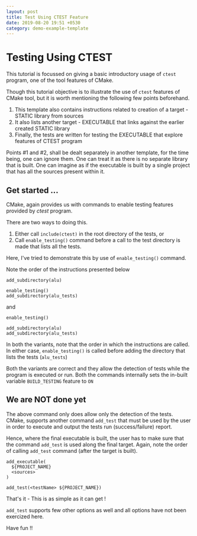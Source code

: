 ```yaml
---
layout: post
title: Test Using CTEST Feature
date: 2019-08-20 19:51 +0530
category: demo-example-template
---
```


# Testing Using CTEST

This tutorial is focussed on giving a basic introductory usage of `ctest` program, one of the tool features of CMake.

Though this tutorial objective is to illustrate the use of `ctest` features of CMake tool, but it is worth mentioning the following few points beforehand.

1. This template also contains instructions related to creation of a target - STATIC library from sources
2. It also lists another target - EXECUTABLE that links against the earlier created STATIC library
3. Finally, the tests are written for testing the EXECUTABLE that explore features of CTEST program

Points #1 and #2, shall be dealt separately in another template, for the time being, one can ignore them.  One can treat it as there is no separate library that is built.  One can imagine as if the executable is built by a single project that has all the sources present within it.  


## Get started ...

CMake, again provides us with commands to enable testing features provided by *ctest* program.

There are two ways to doing this.

1. Either call `include(ctest)` in the root directory of the tests, or
2. Call `enable_testing()` command before a call to the test directory is made that lists all the tests.

Here, I've tried to demonstrate this by use of `enable_testing()` command.

Note the order of the instructions presented below

~~~
add_subdirectory(alu)

enable_testing()
add_subdirectory(alu_tests)
~~~

and

~~~
enable_testing()

add_subdirectory(alu)
add_subdirectory(alu_tests)
~~~

In both the variants, note that the order in which the instructions are called.
In either case, `enable_testing()` is called before adding the directory that lists the tests (`alu_tests`)

Both the variants are correct and they allow the detection of tests while the program is executed or run.
Both the commands internally sets the in-built variable `BUILD_TESTING` feature to `ON`


## We are NOT done yet

The above command only does allow only the detection of the tests.  CMake, supports another command `add_test` that must be used by the user in order to execute and output the tests run (success/failure) report.

Hence, where the final executable is built, the user has to make sure that the command `add_test` is used along the final target.  Again, note the order of calling `add_test` command (after the target is built).

~~~
add_executable(
  ${PROJECT_NAME}
  <sources>
)

add_test(<testName> ${PROJECT_NAME})
~~~

That's it - This is as simple as it can get !

`add_test` supports few other options as well and all options have not been exercized here.

Have fun !!